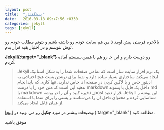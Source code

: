 ```yaml
---
layout: post
title:  "پیشگفتار"
date:   2016-03-18 09:47:56 +0330
categories: jekyll
tags: [jekyll]
---
```

بالاخره فرصتی پیش اومد تا من هم سایت خودم رو داشته باشم و بتونم مطالب خودم رو توش بنویسم و در اختیار بقیه قرار بدم.

<span>**[Jekyll][jekyll]{:target="_blank"}**</span> رو دوست دارم و این جا رو هم با همین سیستم آماده کردم.

>Jekyll یک نرم افزار سایت ساز است که تمامی صفحات شما را به شکل استاتیک ایجاد می‌کند. ساختاری بسیار ساده دارد و شما برای نوشتن پست هیچ احتیاجی به ادیتور خاص و یا لاگین کردن در صفحه ای خاص ندارید. تنها کاری که باید انجام بدهید این است که متن خود را با فرمت markdown داخل یک فایل با پسوند md یا markdown ذخیره کنید و آن را در پوشه _post قرار دهید. Jekyll این پوشه را شناسایی کرده و محتوای داخل آن را می‌شناسد و پستی را برای شما با استفاده از همان فایل ایجاد می‌کند.

توضیحات بیشتر در مورد **جکیل** رو می تونید در [اینجا][frontend]{:target="_blank"} مطالعه کنید.

موفق باشید


[jekyll]: https://jekyllrb.com
[frontend]: http://front-end.ir/webdesign/why-i-have-chosen-jekyll/